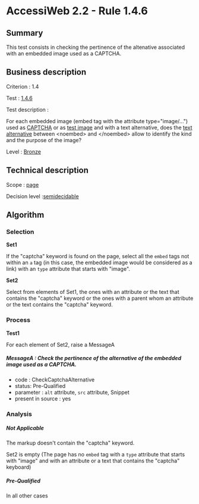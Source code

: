 # AccessiWeb 2.2 - Rule 1.4.6

## Summary

This test consists in checking the pertinence of the altenative associated with an embedded image used as a CAPTCHA.

## Business description

Criterion : 1.4

Test : [1.4.6](http://www.accessiweb.org/index.php/accessiweb-22-english-version.html#test-1-4-6)

Test description :

For each embedded image (embed tag with the attribute type=&quot;image/...&quot;) used as [CAPTCHA](http://www.accessiweb.org/index.php/glossary-76.html#mcaptcha) or as [test image](http://www.accessiweb.org/index.php/glossary-76.html#mImgTest) and with a text alternative, does the [text alternative](http://www.accessiweb.org/index.php/glossary-76.html#mAltTexteImg) between &lt;noembed&gt; and &lt;/noembed&gt; allow to identify the kind and the purpose of the image?

Level : [Bronze](/en/category/rules-design/accessiweb-11/level/bronze)

## Technical description

Scope : [page](/en/category/rules-design/accessiweb-11/scope/page)

Decision level :[semidecidable](/en/category/rules-design/accessiweb-11/decision-level/semidecidable)

## Algorithm

### Selection

**Set1**

If the "captcha" keyword is found on the page, select all the `embed` tags not within an `a` tag (in this case, the embedded image would be considered as a link) with an `type` attribute that starts with "image".

**Set2**

Select from elements of Set1, the ones with an attribute or the text that contains the "captcha" keyword or the ones with a parent whom an attribute or the text contains the "captcha" keyword.

### Process

**Test1**

For each element of Set2, raise a MessageA

##### MessageA : Check the pertinence of the alternative of the embedded image used as a CAPTCHA. 

-   code : CheckCaptchaAlternative
-   status: Pre-Qualified
-   parameter : `alt` attribute, `src` attribute, Snippet
-   present in source : yes

### Analysis

##### Not Applicable

The markup doesn't contain the "captcha" keyword.

Set2 is empty (The page has no `embed` tag with a `type` attribute that starts with "image" and with an attribute or a text that contains the "captcha" keyboard) 

##### Pre-Qualified

In all other cases
